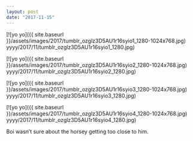 ```yaml
---
layout: post
date: "2017-11-15"
---
```


[![yo yo]({{ site.baseurl }}/assets/images/2017/tumblr_ozglz3D5AU1r16syio1_1280-1024x768.jpg) yyyy/2017/11/tumblr_ozglz3D5AU1r16syio1_1280.jpg)

[![yo yo]({{ site.baseurl }}/assets/images/2017/tumblr_ozglz3D5AU1r16syio2_1280-1024x768.jpg) yyyy/2017/11/tumblr_ozglz3D5AU1r16syio2_1280.jpg)

[![yo yo]({{ site.baseurl }}/assets/images/2017/tumblr_ozglz3D5AU1r16syio3_1280-1024x768.jpg) yyyy/2017/11/tumblr_ozglz3D5AU1r16syio3_1280.jpg)

[![yo yo]({{ site.baseurl }}/assets/images/2017/tumblr_ozglz3D5AU1r16syio4_1280-1024x768.jpg) yyyy/2017/11/tumblr_ozglz3D5AU1r16syio4_1280.jpg)

Boi wasn’t sure about the horsey getting too close to him.
